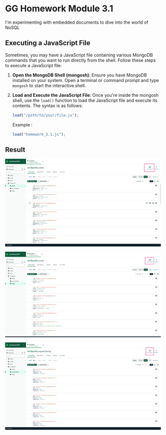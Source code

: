 # GG Homework Module 3.1

I'm experimenting with embedded documents to dive into the world of NoSQL

## Executing a JavaScript File

Sometimes, you may have a JavaScript file containing various MongoDB commands that you want to run directly from the shell. Follow these steps to execute a JavaScript file:

1. **Open the MongoDB Shell (mongosh)**: Ensure you have MongoDB installed on your system. Open a terminal or command prompt and type `mongosh` to start the interactive shell.

2. **Load and Execute the JavaScript File**: Once you're inside the mongosh shell, use the `load()` function to load the JavaScript file and execute its contents. The syntax is as follows:

   ```javascript
   load("/path/to/your/file.js");
   ```

   Example :

   ```javascript
   load("homework_3.1.js");
   ```

## Result

![Alt text](result/artist.png)

![Alt text](result/song.png)

![Alt text](result/popular_song.png)
